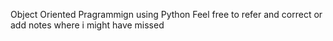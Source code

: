 Object Oriented Pragrammign using Python
Feel free to refer and correct or add notes where i might have missed